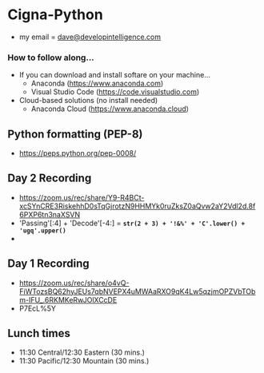 # Cigna-Python
* my email = dave@developintelligence.com

### How to follow along...
* If you can download and install softare on your machine...
  * Anaconda (https://www.anaconda.com)
  * Visual Studio Code (https://code.visualstudio.com)
* Cloud-based solutions (no install needed)
  * Anaconda Cloud (https://www.anaconda.cloud)

## Python formatting (PEP-8)
* https://peps.python.org/pep-0008/
  
## Day 2 Recording
* https://zoom.us/rec/share/Y9-R4BCt-xcSYnCRE3RiskehhD0sTqGjrotzN9HHMYk0ruZksZ0aQvw2aY2Vdl2d.8f6PXP6tn3naXSVN 
* 'Passing'[:4] + 'Decode'[-4:] = __`str(2 + 3) + '!&%' + 'C'.lower() + 'ugq'.upper()`__
* 
## Day 1 Recording
* https://zoom.us/rec/share/o4vQ-FiWTozsBQ62hyJEUs7qbNVEPX4uMWAaRXO9qK4Lw5qzjmOPZVbTObm-IFU_.6RKMKeRwJOlXCcDE
* P7EcL%5Y

## Lunch times
* 11:30 Central/12:30 Eastern (30 mins.)
* 11:30 Pacific/12:30 Mountain (30 mins.)

